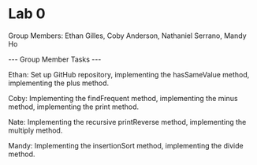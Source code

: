 # Lab 0

Group Members: Ethan Gilles, Coby Anderson, Nathaniel Serrano, Mandy Ho

--- Group Member Tasks --- 

Ethan: Set up GitHub repository, implementing the hasSameValue method, implementing the plus method.

Coby: Implementing the findFrequent method, implementing the minus method, implementing the print method.

Nate: Implementing the recursive printReverse method, implementing the multiply method.

Mandy: Implementing the insertionSort method, implementing the divide method.

